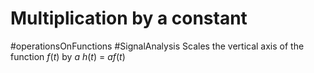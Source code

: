 # Multiplication by a constant
#operationsOnFunctions #SignalAnalysis 
Scales the vertical axis of the function $f(t)$ by $a$
$h(t)$ = $af(t)$
